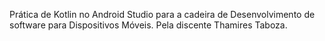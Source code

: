 Prática de Kotlin no Android Studio para a cadeira de Desenvolvimento de software para Dispositivos Móveis. Pela discente Thamires Taboza.

